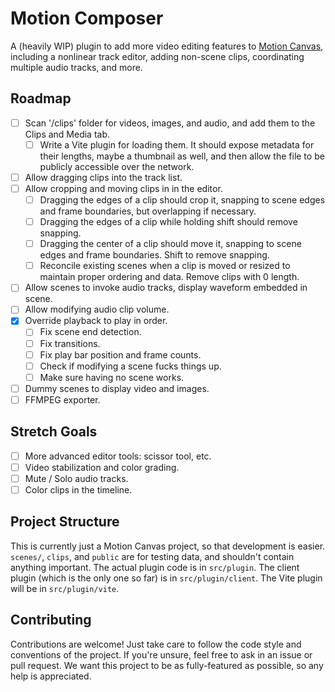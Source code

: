# Motion Composer

A (heavily WIP) plugin to add more video editing features to [Motion Canvas](https://motioncanvas.io/), including a nonlinear track editor, adding non-scene clips, coordinating multiple audio tracks, and more.

## Roadmap

- [ ] Scan '/clips' folder for videos, images, and audio, and add them to the Clips and Media tab.
  - [ ] Write a Vite plugin for loading them. It should expose metadata for their lengths, maybe a thumbnail as well, and then allow the file to be publicly accessible over the network.
- [ ] Allow dragging clips into the track list.
- [ ] Allow cropping and moving clips in in the editor.
  - [ ] Dragging the edges of a clip should crop it, snapping to scene edges and frame boundaries, but overlapping if necessary.
  - [ ] Dragging the edges of a clip while holding shift should remove snapping.
  - [ ] Dragging the center of a clip should move it, snapping to scene edges and frame boundaries. Shift to remove snapping.
  - [ ] Reconcile existing scenes when a clip is moved or resized to maintain proper ordering and data. Remove clips with 0 length.

- [ ] Allow scenes to invoke audio tracks, display waveform embedded in scene.
- [ ] Allow modifying audio clip volume.
- [x] Override playback to play in order.
  - [ ] Fix scene end detection.
  - [ ] Fix transitions.
  - [ ] Fix play bar position and frame counts.
  - [ ] Check if modifying a scene fucks things up.
  - [ ] Make sure having no scene works.
- [ ] Dummy scenes to display video and images.
- [ ] FFMPEG exporter.

## Stretch Goals

- [ ] More advanced editor tools: scissor tool, etc.
- [ ] Video stabilization and color grading.
- [ ] Mute / Solo audio tracks.
- [ ] Color clips in the timeline.

## Project Structure

This is currently just a Motion Canvas project, so that development is easier. `scenes/`, `clips`, and `public` are for testing data, and shouldn't contain anything important. The actual plugin code is in `src/plugin`. The client plugin (which is the only one so far) is in `src/plugin/client`. The Vite plugin will be in `src/plugin/vite`.

## Contributing

Contributions are welcome! Just take care to follow the code style and conventions of the project. If you're unsure, feel free to ask in an issue or pull request. We want this project to be as fully-featured as possible, so any help is appreciated.
